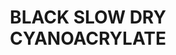 ---
layout: product
title: "BLACK SLOW DRY CYANOACRYLATE"
price: "1300" 
desc: "Crni superlepak (Colle21)"
img_path: "/assets/img/A.MIG-8034.webp"
brand: "AMMO"
available: true
special_offer: false
new: false
soon: false
cat: "070000"
subcat: "070100"
subsubcat: "070104"
sifra: "A.MIG-8034"
popular: false
---